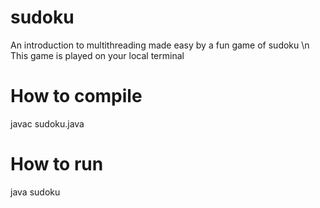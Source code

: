 # sudoku
An introduction to multithreading made easy by a fun game of sudoku \n
This game is played on your local terminal

# How to compile 
javac sudoku.java 

# How to run
java sudoku


